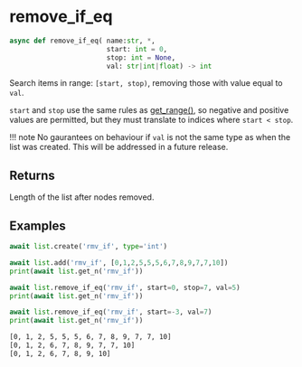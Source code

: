 # remove_if_eq

```py
async def remove_if_eq( name:str, *,
                        start: int = 0,
                        stop: int = None,
                        val: str|int|float) -> int
```
Search items in range: `[start, stop)`, removing those with value equal to `val`.

`start` and `stop` use the same rules as [get_range()](./get_range.md), so negative
and positive values are permitted, but they must translate to indices where `start < stop`.

!!! note 
    No gaurantees on behaviour if `val` is not the same type as when the list was created.
    This will be addressed in a future release.


## Returns
Length of the list after nodes removed.


## Examples

```py
await list.create('rmv_if', type='int')

await list.add('rmv_if', [0,1,2,5,5,5,6,7,8,9,7,7,10])
print(await list.get_n('rmv_if'))

await list.remove_if_eq('rmv_if', start=0, stop=7, val=5)
print(await list.get_n('rmv_if'))

await list.remove_if_eq('rmv_if', start=-3, val=7)
print(await list.get_n('rmv_if'))
```

```bash title='Output'
[0, 1, 2, 5, 5, 5, 6, 7, 8, 9, 7, 7, 10]
[0, 1, 2, 6, 7, 8, 9, 7, 7, 10]
[0, 1, 2, 6, 7, 8, 9, 10]
```